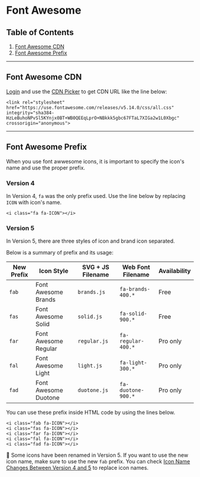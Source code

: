 # Font Awesome

## Table of Contents

1. [Font Awesome CDN](#font-awesome-cdn)
1. [Font Awesome Prefix](#font-awesome-prefix)

---

## Font Awesome CDN

[Login](https://fontawesome.com/account/) and use the [CDN Picker](https://fontawesome.com/account/cdn) to get CDN URL like the line below:

```
<link rel="stylesheet" href="https://use.fontawesome.com/releases/v5.14.0/css/all.css" integrity="sha384-HzLeBuhoNPvSl5KYnjx0BT+WB0QEEqLprO+NBkkk5gbc67FTaL7XIGa2w1L0Xbgc" crossorigin="anonymous">
```

---

## Font Awesome Prefix

When you use font awwesome icons, it is important to specify the icon's name and use the proper prefix.

### Version 4

In Version 4, `fa` was the only prefix used. Use the line below by replacing `ICON` with icon's name.

```
<i class="fa fa-ICON"></i>
```

### Version 5

In Version 5, there are three styles of icon and brand icon separated.

Below is a summary of prefix and its usage:

| New Prefix | Icon Style | SVG + JS Filename | Web Font Filename | Availability |
| --- | --- | --- | --- | --- |
| `fab` | Font Awesome Brands | `brands.js` | `fa-brands-400.*` | Free |
| `fas` | Font Awesome Solid | `solid.js` | `fa-solid-900.*` | Free |
| `far` | Font Awesome Regular | `regular.js` | `fa-regular-400.*` | Pro only |
| `fal` | Font Awesome Light | `light.js` | `fa-light-300.*` | Pro only |
| `fad` | Font Awesome Duotone | `duotone.js` | `fa-duotone-900.*` | Pro only |

You can use these prefix inside HTML code by using the lines below.

```
<i class="fab fa-ICON"></i>
<i class="fas fa-ICON"></i>
<i class="far fa-ICON"></i>
<i class="fal fa-ICON"></i>
<i class="fad fa-ICON"></i>
```

:memo: Some icons have been renamed in Version 5. If you want to use the new icon name, make sure to use the new `fab` prefix. You can check [Icon Name Changes Between Version 4 and 5](https://fontawesome.com/how-to-use/on-the-web/setup/upgrading-from-version-4#name-changes) to replace icon names.

